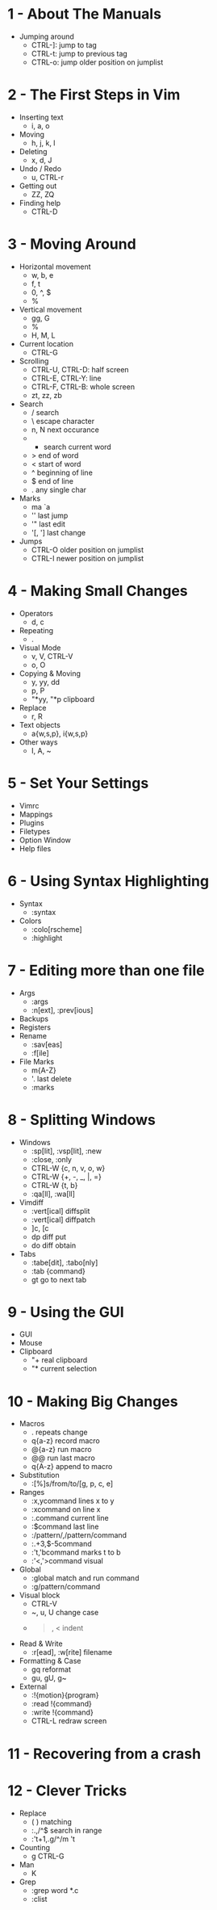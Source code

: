 # 1 - About The Manuals
- Jumping around
  * CTRL-]: jump to tag
  * CTRL-t: jump to previous tag
  * CTRL-o: jump older position on jumplist

# 2 - The First Steps in Vim
- Inserting text
  * i, a, o
- Moving
  * h, j, k, l
- Deleting
  * x, d, J
- Undo / Redo
  * u, CTRL-r
- Getting out
  * ZZ, ZQ
- Finding help
  * CTRL-D

# 3 - Moving Around
- Horizontal movement
  * w, b, e
  * f, t
  * 0, ^, $
  * %
- Vertical movement
  * gg, G
  * %
  * H, M, L
- Current location
  * CTRL-G
- Scrolling
  * CTRL-U, CTRL-D: half screen
  * CTRL-E, CTRL-Y: line
  * CTRL-F, CTRL-B: whole screen
  * zt, zz, zb
- Search
  * / search
  * \ escape character
  * n, N next occurance
  * * search current word
  * \> end of word
  * \< start of word
  * ^ beginning of line
  * $ end of line
  * . any single char
- Marks
  * ma `a
  * '' last jump
  * '" last edit
  * '[, '] last change
- Jumps
  * CTRL-O older position on jumplist
  * CTRL-I newer position on jumplist

# 4 - Making Small Changes
- Operators
  * d, c
- Repeating
  * .
- Visual Mode
  * v, V, CTRL-V
  * o, O
- Copying & Moving
  * y, yy, dd
  * p, P
  * "*yy, "*p clipboard
- Replace
  * r, R
- Text objects
  * a{w,s,p}, i{w,s,p}
- Other ways
  * I, A, ~

# 5 - Set Your Settings
- Vimrc
- Mappings
- Plugins
- Filetypes
- Option Window
- Help files

# 6 - Using Syntax Highlighting
- Syntax
  * :syntax
- Colors
  * :colo[rscheme]
  * :highlight

# 7 - Editing more than one file
- Args
  * :args
  * :n[ext], :prev[ious]
- Backups
- Registers
- Rename
  * :sav[eas]
  * :f[ile]
- File Marks
  * m{A-Z}
  * '. last delete
  * :marks

# 8 - Splitting Windows
- Windows
  * :sp[lit], :vsp[lit], :new
  * :close, :only
  * CTRL-W {c, n, v, o, w}
  * CTRL-W {+, -, _, |, =}
  * CTRL-W {t, b}
  * :qa[ll], :wa[ll]
- Vimdiff
  * :vert[ical] diffsplit
  * :vert[ical] diffpatch
  * ]c, [c
  * dp diff put
  * do diff obtain
- Tabs
  * :tabe[dit], :tabo[nly]
  * :tab {command}
  * gt go to next tab

# 9 - Using the GUI
- GUI
- Mouse
- Clipboard
  * "+ real clipboard
  * "* current selection

# 10 - Making Big Changes
- Macros
  * . repeats change
  * q{a-z} record macro
  * @{a-z} run macro
  * @@ run last macro
  * q{A-z} append to macro
- Substitution
  * :[%]s/from/to/[g, p, c, e]
- Ranges
  * :x,ycommand lines x to y
  * :xcommand on line x
  * :.command current line
  * :$command last line
  * :/pattern/,/pattern/command
  * :.+3,$-5command
  * :'t,'bcommand marks t to b
  * :'<,'>command visual
- Global
  * :global match and run command
  * :g/pattern/command
- Visual block
  * CTRL-V
  * ~, u, U change case
  * >, < indent
- Read & Write
  * :r[ead], :w[rite] filename
- Formatting & Case
  * gq reformat
  * gu, gU, g~
- External
  * :!{motion}{program}
  * :read !{command}
  * :write !{command}
  * CTRL-L redraw screen

# 11 - Recovering from a crash

# 12 - Clever Tricks
- Replace
  * \( \) matching
  * :.,/^$ search in range
  * :'t+1,.g/^/m 't
- Counting
  * g CTRL-G
- Man
  * K
- Grep
  * :grep word *.c
  * :clist
